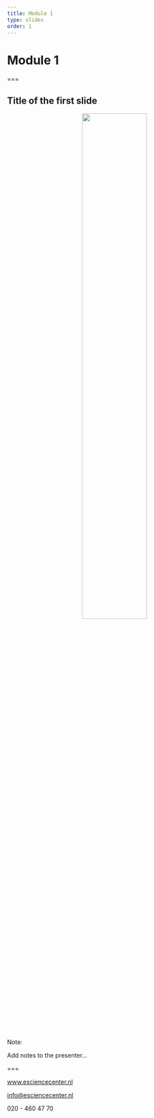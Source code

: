 ```yaml
---
title: Module 1
type: slides
order: 1
---
```


<!-- .slide: data-state="title" -->

# Module 1

===

<!-- .slide: data-state="standard" -->

## Title of the first slide

<center>
<img src="media/fig-dummy.png" width="55%">
</center>

Note:

Add notes to the presenter...

===

<!-- .slide: data-state="keepintouch" -->


www.esciencecenter.nl

info@esciencecenter.nl

020 - 460 47 70
